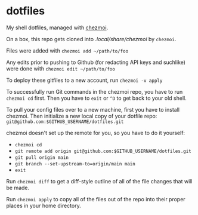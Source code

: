 # dotfiles
My shell dotfiles, managed with [chezmoi](https://www.chezmoi.io/).

On a box, this repo gets cloned into _.local/share/chezmoi_ by `chezmoi`.

Files were added with `chezmoi add ~/path/to/foo`

Any edits prior to pushing to Github (for redacting API keys and suchlike) were done with `chezmoi edit ~/path/to/foo`

To deploy these gitfiles to a new account, run `chezmoi -v apply`

To successfully run Git commands in the chezmoi repo, you have to run `chezmoi cd` first.  Then you have to `exit` or `^D` to get back to your old shell.

To pull your config files over to a new machine, first you have to install chezmoi.  Then initialize a new local copy of your dotfile repo: `git@github.com:$GITHUB_USERNAME/dotfiles.git`

chezmoi doesn't set up the remote for you, so you have to do it yourself:

* `chezmoi cd`
* `git remote add origin git@github.com:$GITHUB_USERNAME/dotfiles.git`
* `git pull origin main`
* `git branch --set-upstream-to=origin/main main`
* `exit`

Run `chezmoi diff` to get a diff-style outline of all of the file changes that will be made.

Run `chezmoi apply` to copy all of the files out of the repo into their proper places in your home directory.

